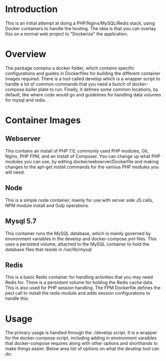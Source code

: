 # Introduction

This is an initial attempt at doing a PHP/Nginx/MySQL/Redis stack, using Docker containers to handle the hosting. The idea is that you can overlay this on a normal web project to "Dockerize" the application. 

# Overview

The package contains a docker folder, which contains specific configurations and guides in Dockerfiles for building the different container images required.  There is a tool called develop which is a wrapper script to handle a lot of common commands that you need a bunch of docker-compose boiler plate to run. Finally, it defines some common locations, by default, like where code would go and guidelines for handling data volumes for mysql and redis.

# Container Images

## Webserver

This contains an install of PHP 7.0, commonly used PHP modules, Git, Nginx, PHP FPM, and an install of Composer. You can change up what PHP modules you can use, by editing docker/webserver/Dockerfile and making changes to the apt-get install commands for the various PHP modules you will need. 

## Node

This is a simple node container, mainly for use with server side JS calls, NPM module install and Gulp operations.

## Mysql 5.7

This container runs the MySQL database, which is mainly governed by environment variables in the develop and docker-compose.yml files. This uses a persisted volume, attached to the MySQL container to hold the database files that reside in /var/lib/mysql

## Redis

This is a basic Redis container for handling activities that you may need Redis for.  There is a persistent volume for holding the Redis cache data. 
This is also used for PHP session handling. The FPM Dockerfile defines the pecl call to install the redis module and adds session configurations to handle this.

# Usage

The primary usage is handled through the ./develop script. It is a wrapper for the docker-compose script, including adding in environment varaibles that docker-compose requires along with other options and shorthands to make things easier.  Below area list of options on what the develop tool can do:


